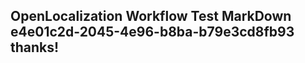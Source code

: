 <properties
ms.topic="hero-topic1"
ms.test1="hero-topic"
ms.test2="test"/>

## OpenLocalization Workflow Test MarkDown e4e01c2d-2045-4e96-b8ba-b79e3cd8fb93 thanks!
